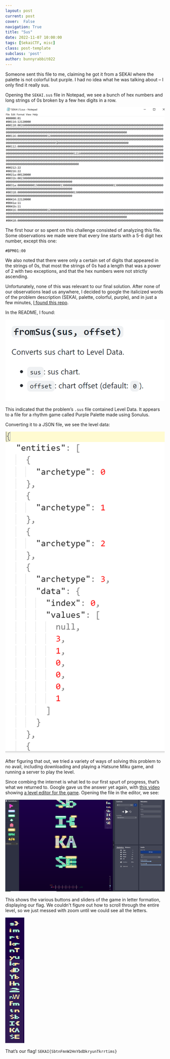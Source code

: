 ```yaml
---
layout: post
current: post
cover:  False
navigation: True
title: "Sus"
date: 2022-11-07 10:00:00
tags: [SekaiCTF, misc]
class: post-template
subclass: 'post'
author: bunnyrabbit022
---
```


Someone sent this file to me, claiming he got it from a SEKAI where the palette is not colorful but purple. I had no idea what he was talking about – I only find it really sus.

Opening the `SEKAI.sus` file in Notepad, we see a bunch of hex numbers and long strings of 0s broken by a few hex digits in a row.

![data](/assets/sekai/bunnyrabbit022/image3.png)

The first hour or so spent on this challenge consisted of analyzing this file. Some observations we made were that every line starts with a 5-6 digit hex number, except this one:

```
#BPM01:00
```

We also noted that there were only a certain set of digits that appeared in the strings of 0s, that most the strings of 0s had a length that was a power of 2 with two exceptions, and that the hex numbers were not strictly ascending. 

Unfortunately, none of this was relevant to our final solution. After none of our observations lead us anywhere, I decided to google the italicized words of the problem description (SEKAI, palette, colorful, purple), and in just a few minutes, [I found this repo](https://github.com/PurplePalette/sonolus-pjsekai-engine-extended).

In the README, I found:

![README showing readSus function](/assets/sekai/bunnyrabbit022/image7.png)

This indicated that the problem’s `.sus` file contained Level Data. It appears to a file for a rhythm game called Purple Palette made using Sonulus.

Converting it to a JSON file, we see the level data:

![JSON data](/assets/sekai/bunnyrabbit022/image2.png)

After figuring that out, we tried a variety of ways of solving this problem to no avail, including downloading and playing a Hatsune Miku game, and running a server to play the level. 

Since combing the internet is what led to our first spurt of progress, that’s what we returned to. Google gave us the answer yet again, with [this video](https://www.youtube.com/watch?v=1ZRbXvyDfTc) showing [a level editor for the game](https://paletteworks-editor.vercel.app). Opening the file in the editor, we see:

![level editor](/assets/sekai/bunnyrabbit022/image1.png)

This shows the various buttons and sliders of the game in letter formation, displaying our flag. We couldn't figure out how to scroll through the entire level, so we just messed with zoom until we could see all the letters.

![full flag in level editor](/assets/sekai/bunnyrabbit022/image6.png)

That’s our flag! `SEKAI{SbtnFmnW2HnYbdDkryunTkrrtims}`